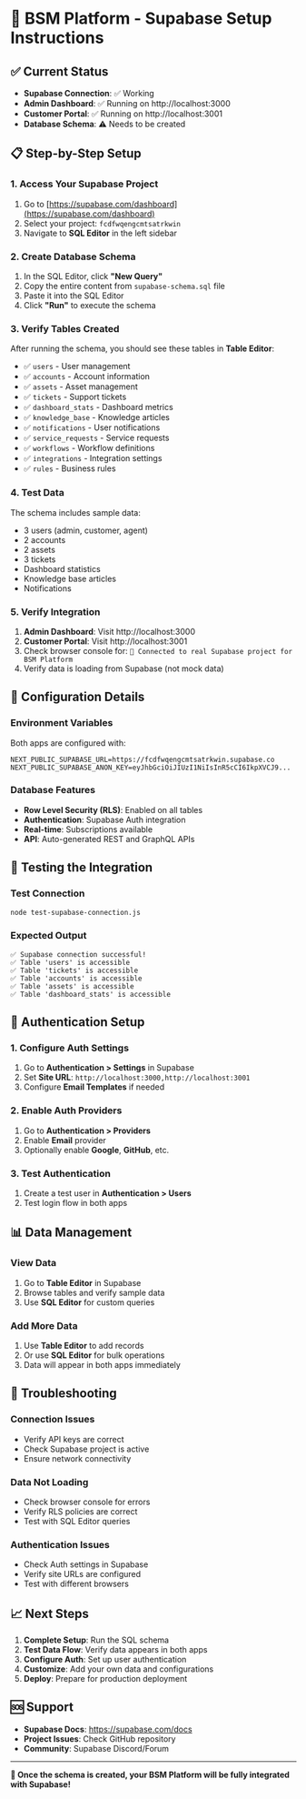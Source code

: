 # 🚀 BSM Platform - Supabase Setup Instructions

## ✅ Current Status
- **Supabase Connection**: ✅ Working
- **Admin Dashboard**: ✅ Running on http://localhost:3000
- **Customer Portal**: ✅ Running on http://localhost:3001
- **Database Schema**: ⚠️ Needs to be created

## 📋 Step-by-Step Setup

### 1. Access Your Supabase Project
1. Go to [https://supabase.com/dashboard](https://supabase.com/dashboard)
2. Select your project: `fcdfwqengcmtsatrkwin`
3. Navigate to **SQL Editor** in the left sidebar

### 2. Create Database Schema
1. In the SQL Editor, click **"New Query"**
2. Copy the entire content from `supabase-schema.sql` file
3. Paste it into the SQL Editor
4. Click **"Run"** to execute the schema

### 3. Verify Tables Created
After running the schema, you should see these tables in **Table Editor**:
- ✅ `users` - User management
- ✅ `accounts` - Account information
- ✅ `assets` - Asset management
- ✅ `tickets` - Support tickets
- ✅ `dashboard_stats` - Dashboard metrics
- ✅ `knowledge_base` - Knowledge articles
- ✅ `notifications` - User notifications
- ✅ `service_requests` - Service requests
- ✅ `workflows` - Workflow definitions
- ✅ `integrations` - Integration settings
- ✅ `rules` - Business rules

### 4. Test Data
The schema includes sample data:
- 3 users (admin, customer, agent)
- 2 accounts
- 2 assets
- 3 tickets
- Dashboard statistics
- Knowledge base articles
- Notifications

### 5. Verify Integration
1. **Admin Dashboard**: Visit http://localhost:3000
2. **Customer Portal**: Visit http://localhost:3001
3. Check browser console for: `🚀 Connected to real Supabase project for BSM Platform`
4. Verify data is loading from Supabase (not mock data)

## 🔧 Configuration Details

### Environment Variables
Both apps are configured with:
```env
NEXT_PUBLIC_SUPABASE_URL=https://fcdfwqengcmtsatrkwin.supabase.co
NEXT_PUBLIC_SUPABASE_ANON_KEY=eyJhbGciOiJIUzI1NiIsInR5cCI6IkpXVCJ9...
```

### Database Features
- **Row Level Security (RLS)**: Enabled on all tables
- **Authentication**: Supabase Auth integration
- **Real-time**: Subscriptions available
- **API**: Auto-generated REST and GraphQL APIs

## 🧪 Testing the Integration

### Test Connection
```bash
node test-supabase-connection.js
```

### Expected Output
```
✅ Supabase connection successful!
✅ Table 'users' is accessible
✅ Table 'tickets' is accessible
✅ Table 'accounts' is accessible
✅ Table 'assets' is accessible
✅ Table 'dashboard_stats' is accessible
```

## 🔐 Authentication Setup

### 1. Configure Auth Settings
1. Go to **Authentication > Settings** in Supabase
2. Set **Site URL**: `http://localhost:3000,http://localhost:3001`
3. Configure **Email Templates** if needed

### 2. Enable Auth Providers
1. Go to **Authentication > Providers**
2. Enable **Email** provider
3. Optionally enable **Google**, **GitHub**, etc.

### 3. Test Authentication
1. Create a test user in **Authentication > Users**
2. Test login flow in both apps

## 📊 Data Management

### View Data
1. Go to **Table Editor** in Supabase
2. Browse tables and verify sample data
3. Use **SQL Editor** for custom queries

### Add More Data
1. Use **Table Editor** to add records
2. Or use **SQL Editor** for bulk operations
3. Data will appear in both apps immediately

## 🚨 Troubleshooting

### Connection Issues
- Verify API keys are correct
- Check Supabase project is active
- Ensure network connectivity

### Data Not Loading
- Check browser console for errors
- Verify RLS policies are correct
- Test with SQL Editor queries

### Authentication Issues
- Check Auth settings in Supabase
- Verify site URLs are configured
- Test with different browsers

## 📈 Next Steps

1. **Complete Setup**: Run the SQL schema
2. **Test Data Flow**: Verify data appears in both apps
3. **Configure Auth**: Set up user authentication
4. **Customize**: Add your own data and configurations
5. **Deploy**: Prepare for production deployment

## 🆘 Support

- **Supabase Docs**: https://supabase.com/docs
- **Project Issues**: Check GitHub repository
- **Community**: Supabase Discord/Forum

---

**🎉 Once the schema is created, your BSM Platform will be fully integrated with Supabase!**

